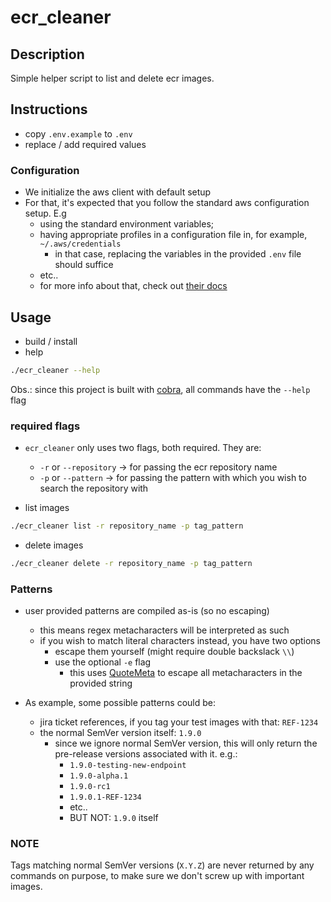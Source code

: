# ecr_cleaner
## Description
Simple helper script to list and delete ecr images.

## Instructions
- copy `.env.example` to `.env`
- replace / add required values

### Configuration
- We initialize the aws client with default setup
- For that, it's expected that you follow the standard aws configuration setup. E.g
    - using the standard environment variables;
    - having appropriate profiles in a configuration file in, for example, `~/.aws/credentials`
        - in that case, replacing the variables in the provided `.env` file should suffice
    - etc..
    - for more info about that, check out [their docs](https://docs.aws.amazon.com/en_us/sdk-for-go/v1/developer-guide/configuring-sdk.html)

## Usage
- build / install
- help
```bash
./ecr_cleaner --help
```
Obs.: since this project is built with [cobra](https://github.com/spf13/cobra), all commands have the `--help` flag

### required flags
- `ecr_cleaner` only uses two flags, both required. They are:
    - `-r` or `--repository` -> for passing the ecr repository name
    - `-p` or `--pattern` -> for passing the pattern with which you wish to search the repository with

- list images
```bash
./ecr_cleaner list -r repository_name -p tag_pattern
```

- delete images
```bash
./ecr_cleaner delete -r repository_name -p tag_pattern
```

### Patterns
- user provided patterns are compiled as-is (so no escaping)
    - this means regex metacharacters will be interpreted as such
    - if you wish to match literal characters instead, you have two options
        - escape them yourself (might require double backslack `\\`)
        - use the optional `-e` flag
            - this uses [QuoteMeta](https://pkg.go.dev/regexp#QuoteMeta) to escape all metacharacters in the provided string

- As example, some possible patterns could be:
    - jira ticket references, if you tag your test images with that: `REF-1234`
    - the normal SemVer version itself: `1.9.0`
        - since we ignore normal SemVer version, this will only return the pre-release versions associated with it. e.g.:
            - `1.9.0-testing-new-endpoint`
            - `1.9.0-alpha.1`
            - `1.9.0-rc1`
            - `1.9.0.1-REF-1234`
            - etc..
            - BUT NOT: `1.9.0` itself

### NOTE
Tags matching normal SemVer versions (`X.Y.Z`) are never returned by any commands on purpose, to make sure we don't screw up with important images.

